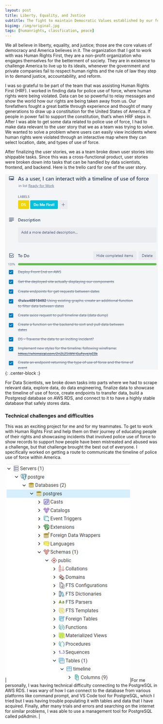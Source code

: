 ```yaml
---
layout: post
title: Liberty, Equality, and Justice
subtitle: The fight to maintain Democratic Values established by our forefather
bigimg: /img/original.jpg
tags: [humanrights, classfication, peace]
---
```


We all believe in liberty, equality, and justice; those are the core values of democracy and America believes in it. The organization that I got to work with was Human Rights First, they are a non-profit organization who engages themselves for the betterment of society. They are in existence to challenge America to live up to its ideals, whenever the government and private companies fail to respect human rights and the rule of law they step in to demand justice, accountability, and reform.

I was so grateful to be part of the team that was assisting Human Rights First (HRF). I worked in finding data for police use of force, where human rights were being violated. Data can be so powerful to relay messages and show the world how our rights are being taken away from us. Our forefathers fought a great battle through experience and thought of many generations to draw up a constitution for the United States of America. If people in power fail to support the constitution, that’s when HRF steps in. After I was able to get some data related to police use of force, I had to make data relevant to the user story that we as a team was trying to solve. We wanted to solve a problem where users can easily view incidents where human rights were violated through an interactive map where they can select location, date, and types of use of force.

After finalizing the user stories, we as a team broke down user stories into shippable tasks. Since this was a cross-functional product, user stories were broken down into tasks that can be handled by data scientists, frontend, and backend. Here is the trello card for one of the user story.

![trello](/img/trello.jpg){: .center-block :}

For Data Scientists, we broke down tasks into parts where we had to scrape relevant data, explore data, do data engineering, finalize data to showcase the timeline of use of force, create endpoints to transfer data, build a Postgresql database on AWS RDS, and connect to it to have a highly stable database that safely stores data.

### Technical challenges and difficulties

This was an exciting project for me and for my teammates. To get to work with Human Rights First and help them on their journey of educating people of their rights and showcasing incidents that involved police use of force to show records to support how people have been mistreated and abused was a challenge, but that challenge brought the best out of everyone. I specifically worked on getting a route to communicate the timeline of police use of force within America.

|![trello](/img/postgre.jpg)|For me personally, I was having technical difficulty connecting to the PostgreSQL in AWS RDS. I was wary of how I can connect to the database from                              various platforms like command prompt, and VS Code tool for PostgreSQL, which I tried but I was having trouble populating it with tables and data                                that I have acquired. Finally, after many trials and errors and searching on the internet for similar problems, I was able to use a management tool                              for PostgreSQL called pdAdmin. |
